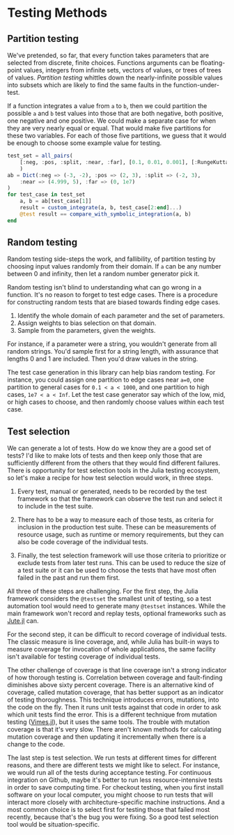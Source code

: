 # Testing Methods

## Partition testing

We've pretended, so far, that every function takes parameters that are
selected from discrete, finite choices. Functions arguments can be floating-point
values, integers from infinite sets, vectors of values, or trees of trees of values.
*Partition testing* whittles down the nearly-infinite possible values into
subsets which are likely to find the same faults in the function-under-test.

If a function integrates a value from `a` to `b`, then we could partition the
possible `a` and `b` test values into those that are both negative, both positive,
one negative and one positive. We could make a separate case for when they are
very nearly equal or equal. That would make five partitions for these two
variables. For each of those five partitions, we guess that it would be enough
to choose some example value for testing.

```julia
test_set = all_pairs(
    [:neg, :pos, :split, :near, :far], [0.1, 0.01, 0.001], [:RungeKutta, :Midpoint]
    )
ab = Dict(:neg => (-3, -2), :pos => (2, 3), :split => (-2, 3),
    :near => (4.999, 5), :far => (0, 1e7)
)
for test_case in test_set
    a, b = ab[test_case[1]]
    result = custom_integrate(a, b, test_case[2:end]...)
    @test result == compare_with_symbolic_integration(a, b)
end
```

## Random testing

Random testing side-steps the work, and fallibility, of partition testing
by choosing input values randomly from their domain. If `a` can be any number
between 0 and infinity, then let a random number generator pick it.

Random testing isn't blind to understanding what can go wrong in a function.
It's no reason to forget to test edge cases. There is a procedure for
constructing random tests that are biased towards finding edge cases.

1. Identify the whole domain of each parameter and the set of parameters.
2. Assign weights to bias selection on that domain.
3. Sample from the parameters, given the weights.

For instance, if a parameter were a string, you wouldn't generate from all
random strings. You'd sample first for a string length, with assurance that
lengths 0 and 1 are included. Then you'd draw values in the string.

The test case generation in this library can help bias random testing.
For instance, you could assign one partition to edge cases near `a=0`,
one partition to general cases for `0.1 < a < 1000`, and one partition to
high cases, `1e7 < a < Inf`. Let the test case generator say which of
the low, mid, or high cases to choose, and then randomly choose values
within each test case.


## Test selection

We can generate a lot of tests. How do we know they are a good set
of tests? I'd like to make lots of tests and then keep only those
that are sufficiently different from the others that they would
find different failures. There is opportunity for test selection tools
in the Julia testing ecosystem, so let's make a recipe for how test
selection would work, in three steps.

1. Every test, manual or generated, needs to be recorded by the
   test framework so that the framework can observe the test run
   and select it to include in the test suite.

2. There has to be a way to measure each of those tests, as criteria
   for inclusion in the production test suite. These can be measurements
   of resource usage, such as runtime or memory requirements, but
   they can also be code coverage of the individual tests.

3. Finally, the test selection framework will use those criteria to
   prioritize or exclude tests from later test runs. This can be used
   to reduce the size of a test suite or it can be used to choose the
   tests that have most often failed in the past and run them first.

All three of these steps are challenging. For the first step, the Julia
framework considers the `@testset` the smallest unit of testing, so a test
automation tool would need to generate many `@testset` instances. While
the main framework won't record and replay tests, optional frameworks
such as [Jute.jl](https://github.com/fjarri/Jute.jl) can.

For the second step, it can be difficult to record coverage of individual
tests. The classic measure is line coverage, and, while Julia has built-in
ways to measure coverage for invocation of whole applications, the same
facility isn't available for testing coverage of individual tests.

The other challenge of coverage is that line coverage isn't a strong indicator
of how thorough testing is. Correlation between coverage and fault-finding
diminishes above sixty percent coverage. There is an alternative kind of
coverage, called mutation coverage, that has better support as an indicator
of testing thoroughness. This technique introduces errors, mutations, into
the code on the fly. Then it runs unit tests against that code
in order to ask which unit tests find the error. This is a different technique
from mutation testing ([Vimes.jl](https://github.com/MikeInnes/Vimes.jl)), but
it uses the same tools. The trouble with mutation coverage is that it's very
slow. There aren't known methods for calculating mutation coverage and
then updating it incrementally when there is a change to the code.

The last step is test selection. We run tests at different times for different
reasons, and there are different tests we might like to select. For
instance, we would run all of the tests during acceptance testing. For
continuous integration on Github, maybe it's better to run less
resource-intensive tests in order to save computing time. For checkout testing,
when you first install software on your local computer, you might choose
to run tests that will interact more closely with architecture-specific
machine instructions. And a most common choice is to select first for testing
those that failed most recently, because that's the bug you
were fixing. So a good test selection tool would be situation-specific.
